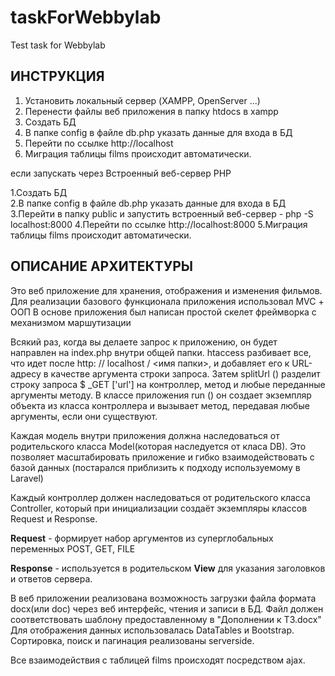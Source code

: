 # taskForWebbylab
Test task for Webbylab

<h2>ИНСТРУКЦИЯ</h2>

1. Установить локальный сервер (XAMPP, OpenServer ...)
2. Перенести файлы веб приложения в папку htdocs в xampp
3. Создать БД
4. В папке config в файле db.php указать данные для входа в БД
5. Перейти по ссылке http://localhost
6. Миграция таблицы films происходит автоматически.

 если запускать через Встроенный веб-сервер PHP
 
 1.Создать БД   
 2.В папке config в файле db.php указать данные для входа в БД
 3.Перейти в папку public и запустить встроенный веб-сервер - php -S localhost:8000
 4.Перейти по ссылке http://localhost:8000
 5.Миграция таблицы films происходит автоматически.

<h2>ОПИСАНИЕ АРХИТЕКТУРЫ</h2>

Это веб приложение для хранения, отображения и изменения фильмов.
Для реализации базового функционала приложения использовал MVC + ООП
В основе приложения был написан простой скелет фреймворка с механизмом маршутизации

Всякий раз, когда вы делаете запрос к приложению, он будет направлен на index.php внутри общей папки.
htaccess разбивает все, что идет после http: // localhost / <имя папки>, и добавляет его к URL-адресу в качестве аргумента строки запроса. 
Затем splitUrl () разделит строку запроса $ _GET ['url'] на контроллер, метод и любые переданные аргументы методу.
В классе приложения run () он создает экземпляр объекта из класса контроллера и вызывает метод, передавая любые аргументы, если они существуют.

Каждая модель внутри приложения должна наследоваться от родительского класса Model(которая наследуется от класа DB). 
Это позволяет масштабировать приложение и гибко взаимодействовать с базой данных (постарался приблизить к подходу используемому в Laravel)

Каждый контроллер должен наследоваться от родительского класса Controller, который при инициализации создаёт экземпляры классов Request и Response.

<b>Request</b> - формирует набор аргументов из суперглобальных переменных POST, GET, FILE

<b>Response</b> - используется в родительском <b>View</b> для указания заголовков и ответов сервера. 

В веб приложении реализована возможность загрузки файла формата docx(или doc) через веб интерфейс, чтения и записи в БД. Файл должен соответствовать шаблону предоставленному в "Дополнении к ТЗ.docx"
Для отображения данных использовалась DataTables и Bootstrap. Сортировка, поиск и пагинация реализованы serverside.

Все взаимодействия с таблицей films происходят посредством ajax.
